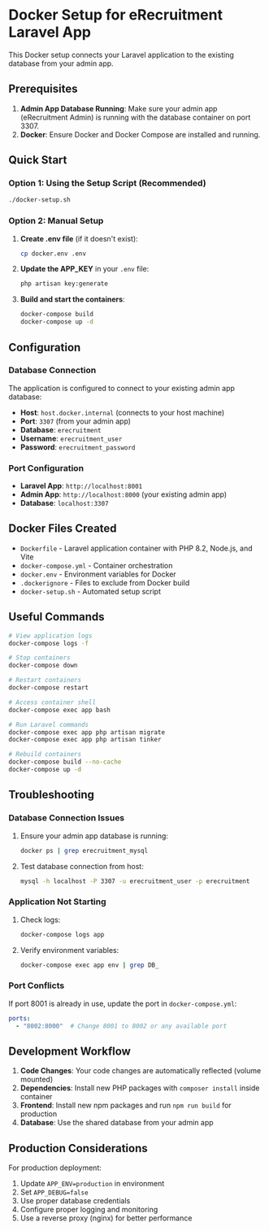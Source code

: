# Docker Setup for eRecruitment Laravel App

This Docker setup connects your Laravel application to the existing database from your admin app.

## Prerequisites

1. **Admin App Database Running**: Make sure your admin app (eRecruitment Admin) is running with the database container on port 3307.
2. **Docker**: Ensure Docker and Docker Compose are installed and running.

## Quick Start

### Option 1: Using the Setup Script (Recommended)
```bash
./docker-setup.sh
```

### Option 2: Manual Setup

1. **Create .env file** (if it doesn't exist):
   ```bash
   cp docker.env .env
   ```

2. **Update the APP_KEY** in your `.env` file:
   ```bash
   php artisan key:generate
   ```

3. **Build and start the containers**:
   ```bash
   docker-compose build
   docker-compose up -d
   ```

## Configuration

### Database Connection
The application is configured to connect to your existing admin app database:
- **Host**: `host.docker.internal` (connects to your host machine)
- **Port**: `3307` (from your admin app)
- **Database**: `erecruitment`
- **Username**: `erecruitment_user`
- **Password**: `erecruitment_password`

### Port Configuration
- **Laravel App**: `http://localhost:8001`
- **Admin App**: `http://localhost:8000` (your existing admin app)
- **Database**: `localhost:3307`

## Docker Files Created

- `Dockerfile` - Laravel application container with PHP 8.2, Node.js, and Vite
- `docker-compose.yml` - Container orchestration
- `docker.env` - Environment variables for Docker
- `.dockerignore` - Files to exclude from Docker build
- `docker-setup.sh` - Automated setup script

## Useful Commands

```bash
# View application logs
docker-compose logs -f

# Stop containers
docker-compose down

# Restart containers
docker-compose restart

# Access container shell
docker-compose exec app bash

# Run Laravel commands
docker-compose exec app php artisan migrate
docker-compose exec app php artisan tinker

# Rebuild containers
docker-compose build --no-cache
docker-compose up -d
```

## Troubleshooting

### Database Connection Issues
1. Ensure your admin app database is running:
   ```bash
   docker ps | grep erecruitment_mysql
   ```

2. Test database connection from host:
   ```bash
   mysql -h localhost -P 3307 -u erecruitment_user -p erecruitment
   ```

### Application Not Starting
1. Check logs:
   ```bash
   docker-compose logs app
   ```

2. Verify environment variables:
   ```bash
   docker-compose exec app env | grep DB_
   ```

### Port Conflicts
If port 8001 is already in use, update the port in `docker-compose.yml`:
```yaml
ports:
  - "8002:8000"  # Change 8001 to 8002 or any available port
```

## Development Workflow

1. **Code Changes**: Your code changes are automatically reflected (volume mounted)
2. **Dependencies**: Install new PHP packages with `composer install` inside container
3. **Frontend**: Install new npm packages and run `npm run build` for production
4. **Database**: Use the shared database from your admin app

## Production Considerations

For production deployment:
1. Update `APP_ENV=production` in environment
2. Set `APP_DEBUG=false`
3. Use proper database credentials
4. Configure proper logging and monitoring
5. Use a reverse proxy (nginx) for better performance
